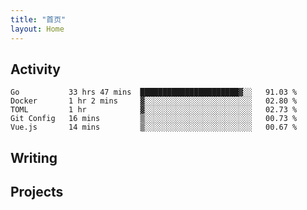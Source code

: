```yaml
---
title: "首页"
layout: Home
---
```


## Activity
<!--START_SECTION:waka-->
```text
Go           33 hrs 47 mins  ██████████████████████▓░░   91.03 % 
Docker       1 hr 2 mins     ▓░░░░░░░░░░░░░░░░░░░░░░░░   02.80 % 
TOML         1 hr            ▓░░░░░░░░░░░░░░░░░░░░░░░░   02.73 % 
Git Config   16 mins         ▒░░░░░░░░░░░░░░░░░░░░░░░░   00.73 % 
Vue.js       14 mins         ▒░░░░░░░░░░░░░░░░░░░░░░░░   00.67 % 
```
<!--END_SECTION:waka-->

## Writing
<PindedPosts />

## Projects
<Projects />
